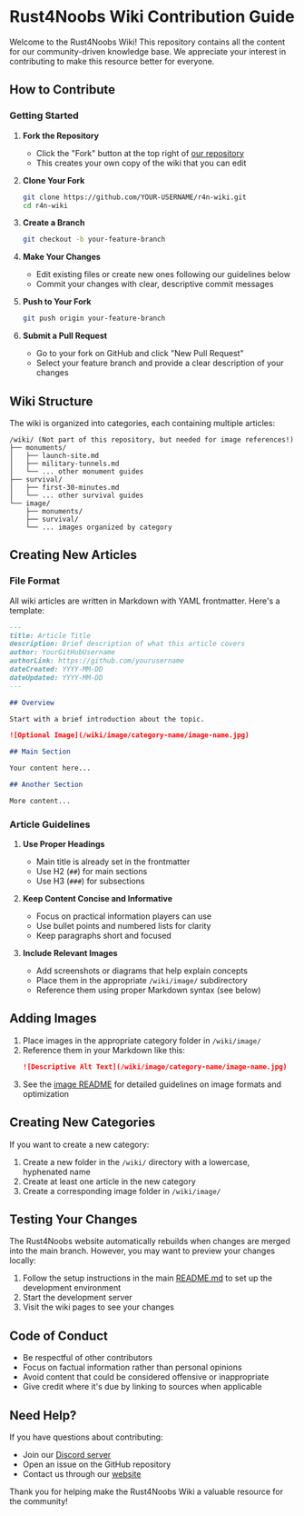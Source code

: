# Rust4Noobs Wiki Contribution Guide

Welcome to the Rust4Noobs Wiki! This repository contains all the content for our community-driven knowledge base. We appreciate your interest in contributing to make this resource better for everyone.

## How to Contribute

### Getting Started

1. **Fork the Repository**
   - Click the "Fork" button at the top right of [our repository](https://github.com/illuminatisx/r4n-wiki)
   - This creates your own copy of the wiki that you can edit

2. **Clone Your Fork**
   ```bash
   git clone https://github.com/YOUR-USERNAME/r4n-wiki.git
   cd r4n-wiki
   ```

3. **Create a Branch**
   ```bash
   git checkout -b your-feature-branch
   ```

4. **Make Your Changes**
   - Edit existing files or create new ones following our guidelines below
   - Commit your changes with clear, descriptive commit messages

5. **Push to Your Fork**
   ```bash
   git push origin your-feature-branch
   ```

6. **Submit a Pull Request**
   - Go to your fork on GitHub and click "New Pull Request"
   - Select your feature branch and provide a clear description of your changes

## Wiki Structure

The wiki is organized into categories, each containing multiple articles:

```
/wiki/ (Not part of this repository, but needed for image references!)
├── monuments/
│   ├── launch-site.md
│   ├── military-tunnels.md
│   └── ... other monument guides
├── survival/
│   ├── first-30-minutes.md
│   └── ... other survival guides
└── image/
    ├── monuments/
    ├── survival/
    └── ... images organized by category
```

## Creating New Articles

### File Format

All wiki articles are written in Markdown with YAML frontmatter. Here's a template:

```markdown
---
title: Article Title
description: Brief description of what this article covers
author: YourGitHubUsername
authorLink: https://github.com/yourusername
dateCreated: YYYY-MM-DD
dateUpdated: YYYY-MM-DD
---

## Overview

Start with a brief introduction about the topic.

![Optional Image](/wiki/image/category-name/image-name.jpg)

## Main Section

Your content here...

## Another Section

More content...
```

### Article Guidelines

1. **Use Proper Headings**
   - Main title is already set in the frontmatter
   - Use H2 (`##`) for main sections
   - Use H3 (`###`) for subsections

2. **Keep Content Concise and Informative**
   - Focus on practical information players can use
   - Use bullet points and numbered lists for clarity
   - Keep paragraphs short and focused

3. **Include Relevant Images**
   - Add screenshots or diagrams that help explain concepts
   - Place them in the appropriate `/wiki/image/` subdirectory
   - Reference them using proper Markdown syntax (see below)

## Adding Images

1. Place images in the appropriate category folder in `/wiki/image/`
2. Reference them in your Markdown like this:
   ```markdown
   ![Descriptive Alt Text](/wiki/image/category-name/image-name.jpg)
   ```
3. See the [image README](/wiki/image/README.md) for detailed guidelines on image formats and optimization

## Creating New Categories

If you want to create a new category:

1. Create a new folder in the `/wiki/` directory with a lowercase, hyphenated name
2. Create at least one article in the new category
3. Create a corresponding image folder in `/wiki/image/`

## Testing Your Changes

The Rust4Noobs website automatically rebuilds when changes are merged into the main branch. However, you may want to preview your changes locally:

1. Follow the setup instructions in the main [README.md](../README.md) to set up the development environment
2. Start the development server
3. Visit the wiki pages to see your changes

## Code of Conduct

- Be respectful of other contributors
- Focus on factual information rather than personal opinions
- Avoid content that could be considered offensive or inappropriate
- Give credit where it's due by linking to sources when applicable

## Need Help?

If you have questions about contributing:

- Join our [Discord server](https://discord.gg/rust4noobs)
- Open an issue on the GitHub repository
- Contact us through our [website](https://4noobs.co/contact)

Thank you for helping make the Rust4Noobs Wiki a valuable resource for the community! 
